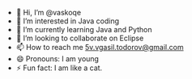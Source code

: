 - 👋 Hi, I’m @vaskoqe
- 👀 I’m interested in Java coding
- 🌱 I’m currently learning Java and Python
- 💞️ I’m looking to collaborate on Eclipse
- 📫 How to reach me 5v.vgasil.todorov@gmail.com
- 😄 Pronouns: I am young
- ⚡ Fun fact: I am like a cat.

<!---
vaskoqe/vaskoqe is a ✨ special ✨ repository because its `README.md` (this file) appears on your GitHub profile.
You can click the Preview link to take a look at your changes.
--->
